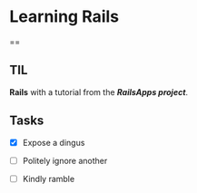 # Learning Rails
==

## TIL
**Rails** with a tutorial from the **_RailsApps project_**.

## Tasks
- [x] Expose a dingus
- [ ] Politely ignore another
- [ ] Kindly ramble

